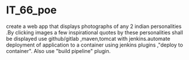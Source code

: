 # IT_66_poe
create a web app that displays photographs of any 2 indian personalities .By clicking images a few inspirational quotes by these personalities shall be displayed 
use github/gitlab ,maven,tomcat with jenkins.automate deployment of application to a container using jenkins plugins ,"deploy to container". Also use "build pipeline" plugin.
